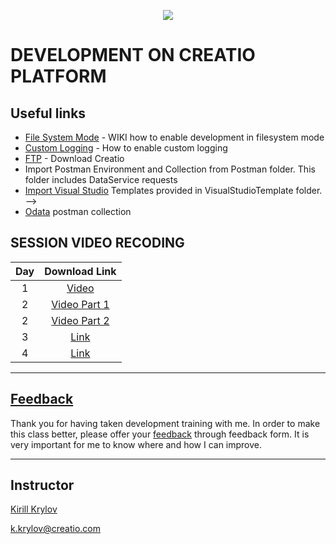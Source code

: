 <p align="center">
    <a href="https://www.creatio.com/">
            <img src="https://github.com/kirillkrylov/ImagesAndPages/wiki/Img/accelerateBannerBlue.png">
    </a>
</p>

# DEVELOPMENT ON CREATIO PLATFORM

## Useful links
<!-- - [Clio][clio] - Integration utility for Creatio platform -->
- [File System Mode][fsmode] - WIKI how to enable development in filesystem mode
- [Custom Logging][nlog] - How to enable custom logging
- [FTP] - Download Creatio
- Import Postman Environment and Collection from Postman folder. This folder includes DataService requests
- [Import Visual Studio][vsTpl] Templates provided in VisualStudioTemplate folder. -->
- [Odata] postman collection



## SESSION VIDEO RECODING
|Day|Download Link|
|:--:|:--:|
|1|[Video][d1v]|
|2|[Video Part 1][d2v1]|
|2|[Video Part 2][d2v2]|
|3|[Link][d3v]|
|4|[Link][d4v]|
<!-- 
|5|[Link][d5v]|
|6|[Link][d6v]|
|7|[Link][d7v]|
|8|[Link][d8v]|  -->

---
## [Feedback][feedBackForm]
Thank you for having taken development training with me. In order to make this class better, please offer your [feedback][feedBackForm] through feedback form. It is very important for me to know where and how I can improve.

---
## Instructor
[Kirill Krylov][about]


<a href="mailto:k.krylov@creatio.com">k.krylov@creatio.com</a><br />


<!-- Named Links -->
[d1v]: https://creatio-global.zoom.us/rec/play/p8bAIsD66-TuN_L5zeApOwZTs9PQwjQev2kJRQhpRrkfwHwcQYfnJDYDxjj26GNMp7QjAiTgz5gS-04t.yFbFs09WMjFiCONr
[d2v1]:https://creatio-global.zoom.us/rec/share/VCW-Uz8MNu5c5w538uvpJvm7zF06bVLzZpXaAasolDNzsgS6D97RYyg1jxIAat3D.3UwkeoUFr3E_z8To
[d2v2]:https://creatio-global.zoom.us/rec/share/3H16bX8fz2k8DJk3eZ6VWOZWdgO00OmFQllXQhgHnyofC9gAGU7z8Ixeukh2HewA.sjOiOEdAZUqDUKvP

[d3v]: https://creatio-global.zoom.us/rec/share/xSE60LEz7k_5MHslwNDkElCQwkcdN80DQ8vf-G_ueIUSwFvd8A76RfEhQ5ADAz0m.FiOhT7RD4jejCg3Z
[d4v]: https://creatio-global.zoom.us/rec/share/EAuyyTMDHK930mLrOZTjsFJkRxhTOZ2_ywYjRkF6hjWPNb7mAzNYHOy6NMT2uXyx.WhNX03zMRUdaTpFn 
[d5v]: https://creatio-global.zoom.us/rec/share/xyUU7HTMCpvlcyV3v29a7HM2YhWb5v_ijVJ-k9vLarWd_blvuYDRqKEwY2sBRWGu.G2EXhT0RzQxDrzwW
<!-- 
[d6v]: https://creatio-global.zoom.us/rec/share/8qa2Qqpd9Tmi89WvSvJyWUmAHDKnByb1mqsErytarfoqgXPgvKPbtZegtCov9x6S.KwsQ1kDPdYuE23-V
[d7v]: https://creatio-global.zoom.us/rec/share/E79YR7YYe3fF6WrXXndbI_KGEHXltAH8JL9-qaNz4DTGFC1LAdUOJeLr8tjmhbtv.-sPu7UZhDMRVBkCV
[d8v]: https://creatio-global.zoom.us/rec/share/7p4Rsvt-OemjhfusK-IM5Oy2GeqWURSyxJVQrDxqJnQkPFeXNSE5JG6iq4AI2CNk.eqSIu-Gh6nQljv5U 
-->

<!-- Links -->
[clio]:https://github.com/Advance-Technologies-Foundation/clio
[fsmode]:https://github.com/Academy-Creatio/TrainingProgramm/wiki/Enable-development-in-FileSystem-Mode
[nlog]:https://github.com/Academy-Creatio/TrainingProgramm/wiki/Custom-Logging-with-NLog
[oData]:https://documenter.getpostman.com/view/10204500/SztHX5Qb?version=latest
[vsTpl]:https://docs.microsoft.com/en-us/visualstudio/ide/how-to-create-item-templates?view=vs-2019
[ftp]:http://ftp.bpmonline.com/support/downloads/!Release/installation_files/7.18.0/

[feedBackForm]:https://forms.office.com/Pages/ResponsePage.aspx?id=-6Jce0OmhUOLOTaTQnDHFs1n4KjdfnVBtjvFqBN3Vk9UQTQ3Mjg3VVBMNU82MzJNWDYxU1EwU0NPVy4u
[about]:https://github.com/kirillkrylov/ImagesAndPages/wiki/Kirill-Krylov,-CPA